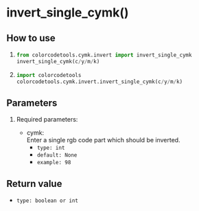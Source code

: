 # invert_single_cymk()

## How to use

1. ```python
   from colorcodetools.cymk.invert import invert_single_cymk
   invert_single_cymk(c/y/m/k)
   ```
2. ```python
   import colorcodetools
   colorcodetools.cymk.invert.invert_single_cymk(c/y/m/k)
   ```

## Parameters

1. Required parameters:

   - cymk:  
      Enter a single rgb code part which should be inverted.
     - `type: int`
     - `default: None`
     - `example: 98`

## Return value

- `type: boolean or int`
